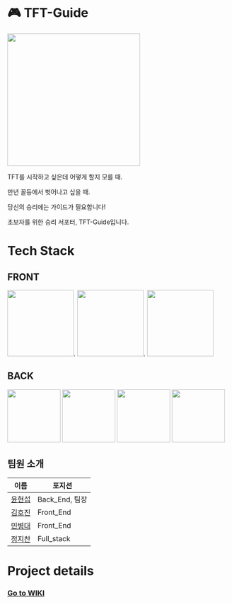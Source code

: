 # 🎮 TFT-Guide
<img src="https://user-images.githubusercontent.com/80196999/131866159-b26e8ab4-8a74-4e15-b3e7-d9bb913d7ae5.png" width="300" height="300"/>

TFT를 시작하고 싶은데 어떻게 할지 모를 때.

만년 꼴등에서 벗어나고 싶을 때.

당신의 승리에는 가이드가 필요합니다!

초보자를 위한 승리 서포터, TFT-Guide입니다. 

# Tech Stack

## FRONT
<img src="https://user-images.githubusercontent.com/80196999/131903922-92405ef2-8df5-4d38-abf0-79186a138109.png" height="150"/>. <img src="https://user-images.githubusercontent.com/80196999/131904201-31a3d4e4-26cf-4673-a38b-b6aa8530ff30.png" height="150"/>. <img src="https://user-images.githubusercontent.com/80196999/131904423-0bfb6386-e4a7-4824-be49-2b4f381f1c98.png" height="150"/>



## BACK

<img src="https://user-images.githubusercontent.com/80196999/131904609-40c33f8a-b8ae-4850-9cf3-592539e8e217.png" height="120"/>  <img src="https://user-images.githubusercontent.com/80196999/131904926-715d122b-f8ce-4671-b7d5-2a8d1831a6e3.png" height="120"/>  <img src="https://user-images.githubusercontent.com/80196999/131905124-5139632a-20bb-44cf-a238-ad7bc9e38454.png" height="120"/>  <img src="https://user-images.githubusercontent.com/80196999/131905210-bfe02f65-ac59-41e2-ac9b-b99da05ae9a7.png" height="120"/>

## 팀원 소개

|이름|포지션|
|------|---|
|[윤현섭](https://github.com/hyeon3051)|Back_End, 팀장|
|[김호진](https://github.com/Alamarama)|Front_End|
|[민병대](https://github.com/minbyoungdae)|Front_End|
|[정지찬](https://github.com/jch422)|Full_stack|

# Project details

### [Go to WIKI](https://github.com/codestates/TFT-Guide/wiki)
